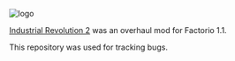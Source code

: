 [logo]: https://i.ibb.co/hypLzpp/decorative-logo.png
![logo][]

[Industrial Revolution 2](https://mods.factorio.com/mod/IndustrialRevolution) was an overhaul mod for Factorio 1.1.

This repository was used for tracking bugs.
